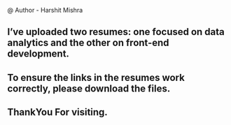 @ Author - Harshit Mishra

## I’ve uploaded two resumes: one focused on data analytics and the other on front-end development. 
## To ensure the links in the resumes work correctly, please download the files.
## ThankYou For visiting.

